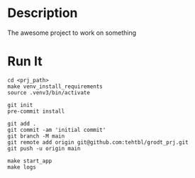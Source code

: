 # Description

The awesome project to work on something

# Run It

```
cd <prj_path>
make venv_install_requirements
source .venv3/bin/activate

git init
pre-commit install

git add .
git commit -am 'initial commit'
git branch -M main
git remote add origin git@github.com:tehtbl/grodt_prj.git
git push -u origin main
```

```
make start_app
make logs
```
